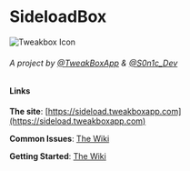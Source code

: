 # SideloadBox
![Tweakbox Icon](https://i.imgur.com/jhZwxIA.png)
###### A project by [@TweakBoxApp](https://twitter.com/TweakBoxApp) & [@S0n1c_Dev](https://twitter.com/S0n1c_Dev)


#### Links
**The site**: [https://sideload.tweakboxapp.com](https://sideload.tweakboxapp.com)

**Common Issues**: [The Wiki](https://github.com/TweakBoxApp/SideloadBox/wiki/Common-Issues)

**Getting Started**: [The Wiki](https://github.com/TweakBoxApp/SideloadBox/wiki/Getting-Started)
